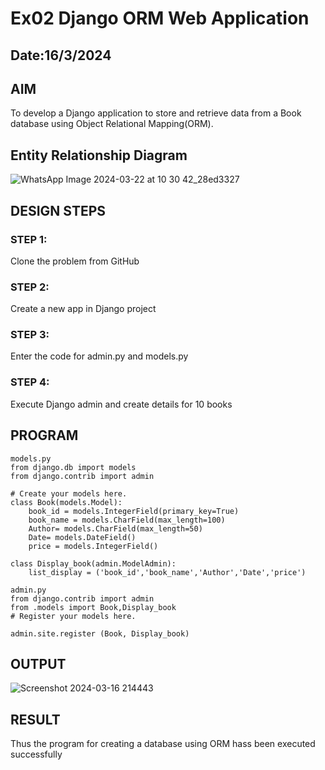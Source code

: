 # Ex02 Django ORM Web Application
## Date:16/3/2024

## AIM
To develop a Django application to store and retrieve data from a Book database using Object Relational Mapping(ORM).

## Entity Relationship Diagram
![WhatsApp Image 2024-03-22 at 10 30 42_28ed3327](https://github.com/Veslinanish/ORM/assets/151148539/935a3a5e-9b0d-4378-a1e3-61c34c4e0f51)


## DESIGN STEPS

### STEP 1:
Clone the problem from GitHub

### STEP 2:
Create a new app in Django project

### STEP 3:
Enter the code for admin.py and models.py

### STEP 4:
Execute Django admin and create details for 10 books

## PROGRAM
```
models.py
from django.db import models
from django.contrib import admin

# Create your models here.
class Book(models.Model):
    book_id = models.IntegerField(primary_key=True)
    book_name = models.CharField(max_length=100)
    Author= models.CharField(max_length=50)
    Date= models.DateField()
    price = models.IntegerField()

class Display_book(admin.ModelAdmin):
    list_display = ('book_id','book_name','Author','Date','price')

admin.py
from django.contrib import admin
from .models import Book,Display_book
# Register your models here.

admin.site.register (Book, Display_book)
```

## OUTPUT
![Screenshot 2024-03-16 214443](https://github.com/Veslinanish/ORM/assets/163664011/43fc8a0e-3603-4a68-9353-06d420b62250)

## RESULT
Thus the program for creating a database using ORM hass been executed successfully
